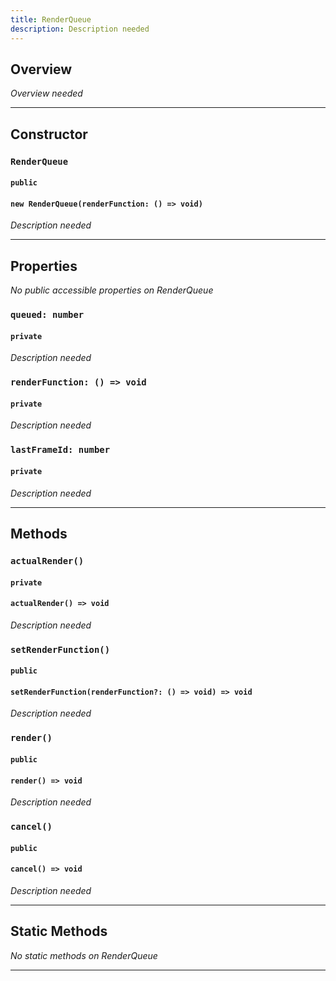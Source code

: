 ```yaml
---
title: RenderQueue
description: Description needed
---
```



## Overview
*Overview needed*

---


## Constructor

### `RenderQueue`
#### `public`
#### `new RenderQueue(renderFunction: () => void)`
*Description needed*

---


## Properties

*No public accessible properties on RenderQueue*

### `queued: number`
#### `private`
*Description needed*

### `renderFunction: () => void`
#### `private`
*Description needed*

### `lastFrameId: number`
#### `private`
*Description needed*

---


## Methods

### `actualRender()`
#### `private`
#### `actualRender() => void`
*Description needed*

### `setRenderFunction()`
#### `public`
#### `setRenderFunction(renderFunction?: () => void) => void`
*Description needed*

### `render()`
#### `public`
#### `render() => void`
*Description needed*

### `cancel()`
#### `public`
#### `cancel() => void`
*Description needed*

---


## Static Methods

*No static methods on RenderQueue*

---
